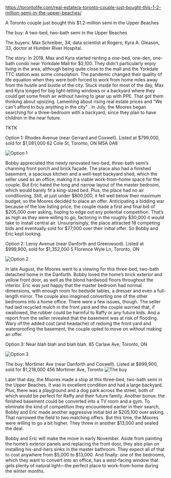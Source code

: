 https://torontolife.com/real-estate/a-toronto-couple-just-bought-this-1-2-million-semi-in-the-upper-beaches/

A Toronto couple just bought this $1.2-million semi in the Upper Beaches

The buy: A two-bed, two-bath semi in the Upper Beaches

The buyers: Max Schreiber, 34, data scientist at Rogers; Kyra A. Gleason, 33, doctor at Humber River Hospital.

The story: In 2018, Max and Kyra started renting a one-bed, one-den, one-bath condo near Yorkdale Mall for $2,100. They didn't particularly enjoy living in the area, although being quite close to the mall and the Yorkdale TTC station was some consolation. The pandemic changed their quality of life equation when they were both forced to work from home miles away from the hustle and bustle of the city. Stuck inside for most of the day, Max and Kyra longed for big light-letting windows or a backyard where they could get some fresh air without having to gear up with PPE. That got them thinking about upsizing. Lamenting about rising real estate prices and "We can't afford to buy anything in the city" . In July, the Moores began searching for a three-bedroom with a backyard, since they plan to have children in the near future.

TKTK 

Option 1: Rhodes Avenue (near Gerrard and Coxwell). Listed at $799,000, sold for $1,081,000
62 Cole St, Toronto, ON M5A 0A8

![Option 1](https://imgur.com/xiHAW6m.png)

Bobby appreciated this newly renovated two-bed, three-bath semi’s charming front porch and brick façade. The place also had a finished basement, a spacious kitchen and a well-kept backyard shed, which the seller used as an office, making it a viable work-from-home space for the couple. But Eric hated the long and narrow layout of the master bedroom, which would barely fit a king-sized bed. Plus, the place had no air conditioning. Still, at just under $800,000, it fell well below their maximum budget, so the Moores decided to place an offer. Anticipating a bidding war because of the low listing price, the couple made a first and final bid of $205,000 over asking, hoping to edge out any potential competition. That’s as high as they were willing to go, factoring in the roughly $30,000 it would take to install central air. Unsurprisingly, the place attracted 18 competing bids and eventually sold for $77,000 over their initial offer. So Bobby and Eric kept looking.

Option 2: Leroy Avenue (near Danforth and Greenwood). Listed at $999,900, sold for $1,352,000
5 Florence Wyle Ln, Toronto, ON

![Option 2](https://imgur.com/SGeHhoe.png)

In late August, the Moores went to a viewing for this three-bed, two-bath detached home in the Danforth. Bobby loved the home’s brick exterior and yellow front door, as well as the blond hardwood floors throughout the interior. Eric was just happy that the master bedroom had normal dimensions, with enough room for bedside tables, a dresser and even a full-length mirror. The couple also imagined converting one of the other bedrooms into a home office. There were a few issues, though. The seller had laid recycled mulch in the front yard and the couple worried that, if swallowed, the rubber could be harmful to Raffy or any future kids. And a report from the seller revealed that the basement was at risk of flooding. Wary of the added cost (and headache) of redoing the front yard and waterproofing the basement, the couple opted to move on without making an offer.


Option 3: Near blah blah and blah blah.
85 Carlaw Ave, Toronto, ON

![Option 3](https://imgur.com/bErRuwL)


The buy: Mortimer Ave (near Danforth and Coxwell). Listed at $999,900, sold for $1,218,000
456 Mortimer Ave, Toronto
![The buy](https://i.imgur.com/ZIRNchD.png)

Later that day, the Moores made a stop at this three-bed, two-bath semi in the Upper Beaches. It was in excellent condition and had a large backyard. Plus, there was a playground and a dog park across the street, both of which would be perfect for Raffy and their future family. Another bonus: the finished basement could be converted into a TV room and a gym. To eliminate the kind of competition they encountered earlier in their search, Bobby and Eric made another aggressive initial bid at $205,100 over asking. That narrowed the field to two matching offers. But this time, the Moores were willing to go a bit higher. They threw in another $13,000 and sealed the deal.

Bobby and Eric will make the move in early November. Aside from painting the home’s exterior panels and replacing the front door, they also plan on installing his-and-hers sinks in the master bathroom. They expect all of that to cost anywhere from $5,000 to $13,000. And finally: one of the bedrooms, which they want to convert into an office, has a west-facing window that gets plenty of natural light—the perfect place to work-from-home during the winter months.


